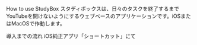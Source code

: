 How to use StudyBox
スタディボックスは、日々のタスクを終了するまでYouTubeを開けないようにするウェブベースのアプリケーションです。iOSまたはMacOSで作動します。

導入までの流れ
iOS純正アプリ「ショートカット」にて
